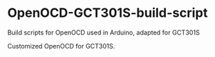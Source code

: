 # OpenOCD-GCT301S-build-script
Build scripts for OpenOCD used in Arduino, adapted for GCT301S

Customized OpenOCD for GCT301S.


